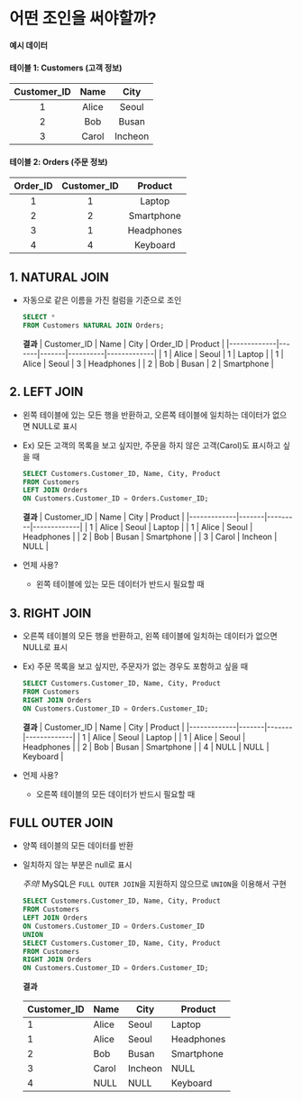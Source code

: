 # 어떤 조인을 써야할까?
**예시 데이터**
#### 테이블 1: Customers (고객 정보)
|Customer_ID|	Name|	City|
|:---: | :---: | :---: | 
|1|	Alice|	Seoul|
|2	|Bob|	Busan|
|3|	Carol|	Incheon|


#### 테이블 2: Orders (주문 정보)
|Order_ID|Customer_ID|	Product|
|:---: | :---: | :---: | 
|1	|1|	Laptop|
|2	|2	|Smartphone|
|3	|1	|Headphones|
|4|	4	|Keyboard|


## 1. NATURAL JOIN
- 자동으로 같은 이름을 가진 컬럼을 기준으로 조인

  ```sql
  SELECT * 
  FROM Customers NATURAL JOIN Orders;
  ```
  **결과**
  | Customer_ID | Name  | City  | Order_ID | Product     |
  |-------------|-------|-------|----------|-------------|
  | 1           | Alice | Seoul | 1        | Laptop      |
  | 1           | Alice | Seoul | 3        | Headphones  |
  | 2           | Bob   | Busan | 2        | Smartphone  |

## 2. LEFT JOIN
- 왼쪽 테이블에 있는 모든 행을 반환하고, 오른쪽 테이블에 일치하는 데이터가 없으면 NULL로 표시
- Ex) 모든 고객의 목록을 보고 싶지만, 주문을 하지 않은 고객(Carol)도 표시하고 싶을 때
  ```sql
  SELECT Customers.Customer_ID, Name, City, Product
  FROM Customers 
  LEFT JOIN Orders 
  ON Customers.Customer_ID = Orders.Customer_ID;
  ```
  **결과**
  | Customer_ID | Name  | City    | Product     |
  |-------------|-------|---------|-------------|
  | 1           | Alice | Seoul   | Laptop      |
  | 1           | Alice | Seoul   | Headphones  |
  | 2           | Bob   | Busan   | Smartphone  |
  | 3           | Carol | Incheon | NULL        |

- 언제 사용?
  - 왼쪽 테이블에 있는 모든 데이터가 반드시 필요할 때

## 3. RIGHT JOIN
- 오른쪽 테이블의 모든 행을 반환하고, 왼쪽 테이블에 일치하는 데이터가 없으면 NULL로 표시
- Ex) 주문 목록을 보고 싶지만, 주문자가 없는 경우도 포함하고 싶을 때
  ```sql
  SELECT Customers.Customer_ID, Name, City, Product
  FROM Customers 
  RIGHT JOIN Orders 
  ON Customers.Customer_ID = Orders.Customer_ID;

  ```
  **결과**
  | Customer_ID | Name  | City  | Product     |
  |-------------|-------|-------|-------------|
  | 1           | Alice | Seoul | Laptop      |
  | 1           | Alice | Seoul | Headphones  |
  | 2           | Bob   | Busan | Smartphone  |
  | 4           | NULL  | NULL  | Keyboard    |

- 언제 사용?
  - 오른쪽 테이블의 모든 데이터가 반드시 필요할 때
    
## FULL OUTER JOIN
- 양쪽 테이블의 모든 데이터를 반환
- 일치하지 않는 부분은 null로 표시

  *주의!* MySQL은 `FULL OUTER JOIN`을 지원하지 않으므로  `UNION`을 이용해서 구현
  ```sql
  SELECT Customers.Customer_ID, Name, City, Product
  FROM Customers 
  LEFT JOIN Orders 
  ON Customers.Customer_ID = Orders.Customer_ID
  UNION
  SELECT Customers.Customer_ID, Name, City, Product
  FROM Customers 
  RIGHT JOIN Orders 
  ON Customers.Customer_ID = Orders.Customer_ID;
  
  ```
  **결과**
  
  | Customer_ID | Name  | City    | Product     |
  |-------------|-------|---------|-------------|
  | 1           | Alice | Seoul   | Laptop      |
  | 1           | Alice | Seoul   | Headphones  |
  | 2           | Bob   | Busan   | Smartphone  |
  | 3           | Carol | Incheon | NULL        |
  | 4           | NULL  | NULL    | Keyboard    |
